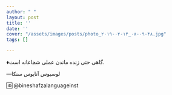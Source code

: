 ```yaml
---
author: " "
layout: post
title: ''
date: ''
cover: "/assets/images/posts/photo_۲۰۱۹-۰۲-۱۴_۰۸-۰۹-۴۸.jpg"
tags: []

---
```

♦️گاهی حتی زنده ماندن عملی شجاعانه است.

—لوسیوس آنایوس سنکا

🆔 @bineshafzalanguageinst
